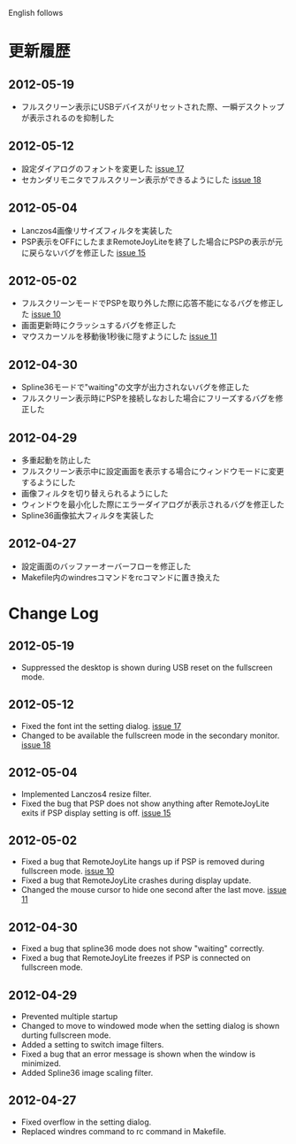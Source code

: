 English follows

# 更新履歴 #

## 2012-05-19 ##
  * フルスクリーン表示にUSBデバイスがリセットされた際、一瞬デスクトップが表示されるのを抑制した

## 2012-05-12 ##
  * 設定ダイアログのフォントを変更した [issue 17](https://code.google.com/p/remote-joy-lite-fix/issues/detail?id=17)
  * セカンダリモニタでフルスクリーン表示ができるようにした [issue 18](https://code.google.com/p/remote-joy-lite-fix/issues/detail?id=18)

## 2012-05-04 ##
  * Lanczos4画像リサイズフィルタを実装した
  * PSP表示をOFFにしたままRemoteJoyLiteを終了した場合にPSPの表示が元に戻らないバグを修正した [issue 15](https://code.google.com/p/remote-joy-lite-fix/issues/detail?id=15)

## 2012-05-02 ##
  * フルスクリーンモードでPSPを取り外した際に応答不能になるバグを修正した [issue 10](https://code.google.com/p/remote-joy-lite-fix/issues/detail?id=10)
  * 画面更新時にクラッシュするバグを修正した
  * マウスカーソルを移動後1秒後に隠すようにした [issue 11](https://code.google.com/p/remote-joy-lite-fix/issues/detail?id=11)

## 2012-04-30 ##
  * Spline36モードで"waiting"の文字が出力されないバグを修正した
  * フルスクリーン表示時にPSPを接続しなおした場合にフリーズするバグを修正した

## 2012-04-29 ##
  * 多重起動を防止した
  * フルスクリーン表示中に設定画面を表示する場合にウィンドウモードに変更するようにした
  * 画像フィルタを切り替えられるようにした
  * ウィンドウを最小化した際にエラーダイアログが表示されるバグを修正した
  * Spline36画像拡大フィルタを実装した

## 2012-04-27 ##
  * 設定画面のバッファーオーバーフローを修正した
  * Makefile内のwindresコマンドをrcコマンドに置き換えた



# Change Log #

## 2012-05-19 ##
  * Suppressed the desktop is shown during USB reset on the fullscreen mode.

## 2012-05-12 ##
  * Fixed the font int the setting dialog. [issue 17](https://code.google.com/p/remote-joy-lite-fix/issues/detail?id=17)
  * Changed to be available the fullscreen mode in the secondary monitor. [issue 18](https://code.google.com/p/remote-joy-lite-fix/issues/detail?id=18)

## 2012-05-04 ##
  * Implemented Lanczos4 resize filter.
  * Fixed the bug that PSP does not show anything after RemoteJoyLite exits if PSP display setting is off. [issue 15](https://code.google.com/p/remote-joy-lite-fix/issues/detail?id=15)

## 2012-05-02 ##
  * Fixed a bug that RemoteJoyLite hangs up if PSP is removed during fullscreen mode. [issue 10](https://code.google.com/p/remote-joy-lite-fix/issues/detail?id=10)
  * Fixed a bug that RemoteJoyLite crashes during display update.
  * Changed the mouse cursor to hide one second after the last move. [issue 11](https://code.google.com/p/remote-joy-lite-fix/issues/detail?id=11)

## 2012-04-30 ##
  * Fixed a bug that spline36 mode does not show "waiting" correctly.
  * Fixed a bug that RemoteJoyLite freezes if PSP is connected on fullscreen mode.

## 2012-04-29 ##
  * Prevented multiple startup
  * Changed to move to windowed mode when the setting dialog is shown durting fullscreen mode.
  * Added a setting to switch image filters.
  * Fixed a bug that an error message is shown when the window is minimized.
  * Added Spline36 image scaling filter.

## 2012-04-27 ##
  * Fixed overflow in the setting dialog.
  * Replaced windres command to rc command in Makefile.
